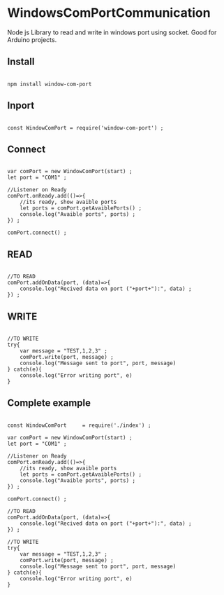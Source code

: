 # WindowsComPortCommunication
Node js Library to read and write in windows port using socket. Good for Arduino projects.

## Install

```

npm install window-com-port

```

## Inport

```

const WindowComPort = require('window-com-port') ;

```

## Connect

```

var comPort = new WindowComPort(start) ;
let port = "COM1" ;

//Listener on Ready
comPort.onReady.add(()=>{
    //its ready, show avaible ports
    let ports = comPort.getAvaiblePorts() ;
    console.log("Avaible ports", ports) ;
}) ;

comPort.connect() ;

```

## READ 

```

//TO READ
comPort.addOnData(port, (data)=>{
    console.log("Recived data on port ("+port+"):", data) ;
}) ;

```

## WRITE

```

//TO WRITE
try{
    var message = "TEST,1,2,3" ;
    comPort.write(port, message) ;
    console.log("Message sent to port", port, message)
} catch(e){
    console.log("Error writing port", e)
}

```

## Complete example

```

const WindowComPort     = require('./index') ;

var comPort = new WindowComPort(start) ;
let port = "COM1" ;

//Listener on Ready
comPort.onReady.add(()=>{
    //its ready, show avaible ports
    let ports = comPort.getAvaiblePorts() ;
    console.log("Avaible ports", ports) ;
}) ;

comPort.connect() ;

//TO READ
comPort.addOnData(port, (data)=>{
    console.log("Recived data on port ("+port+"):", data) ;
}) ;

//TO WRITE
try{
    var message = "TEST,1,2,3" ;
    comPort.write(port, message) ;
    console.log("Message sent to port", port, message)
} catch(e){
    console.log("Error writing port", e)
}


```